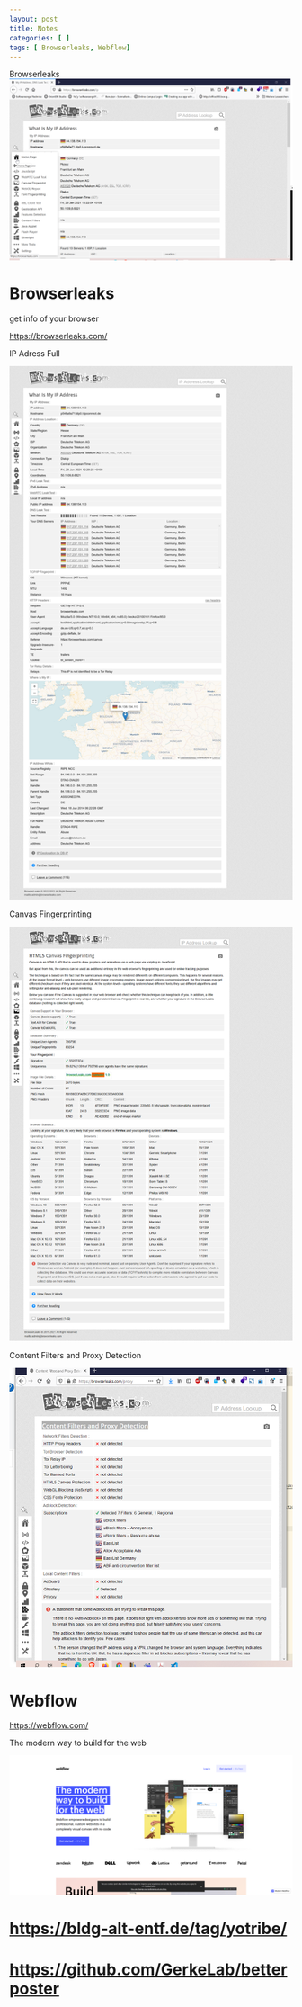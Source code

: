```yaml
---
layout: post
title: Notes 
categories: [ ]
tags: [ Browserleaks, Webflow]
--- 
```


Browserleaks
![](../pic/2021-01-29-12-22-04.png)

# Browserleaks

get info of your browser

<https://browserleaks.com/>

IP Adress Full

![](../pic/2021-01-29Capture062-browserleaks.com.png)

Canvas Fingerprinting

![](../pic/Screenshot_2021-01-29%20Canvas%20Fingerprinting.png)

Content Filters and Proxy Detection

![](../pic/2021-01-29-12-39-21.png)

# Webflow

https://webflow.com/

The modern way to build for the web

![](../pic/Screenshot_2021-02-10%20Responsive%20web%20design%20tool,%20CMS,%20and%20hosting%20platform%20Webflow.png)

# https://bldg-alt-entf.de/tag/yotribe/ 

# https://github.com/GerkeLab/betterposter
